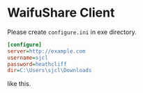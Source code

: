 # WaifuShare Client

Please create `configure.ini` in exe directory.

```ini
[configure]
server=http://example.com
username=sjcl
password=heathcliff
dir=C:\Users\sjcl\Downloads

```

like this.

